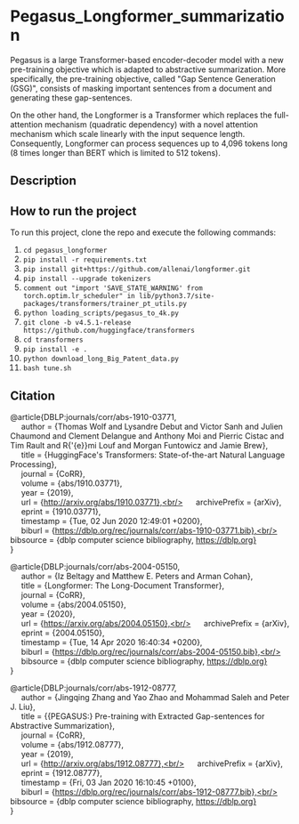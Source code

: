 # Pegasus_Longformer_summarization

Pegasus is a large Transformer-based encoder-decoder model with a new pre-training objective which is adapted to abstractive summarization. More specifically, the pre-training objective, called "Gap Sentence Generation (GSG)", consists of masking important sentences from a document and generating these gap-sentences.

On the other hand, the Longformer is a Transformer which replaces the full-attention mechanism (quadratic dependency) with a novel attention mechanism which scale linearly with the input sequence length. Consequently, Longformer can process sequences up to 4,096 tokens long (8 times longer than BERT which is limited to 512 tokens).

## Description

## How to run the project
To run this project, clone the repo and execute the following commands:

1) `cd pegasus_longformer`
2) `pip install -r requirements.txt`
3) `pip install git+https://github.com/allenai/longformer.git`
4) `pip install --upgrade tokenizers`
5) `comment out "import 'SAVE_STATE_WARNING' from torch.optim.lr_scheduler" in lib/python3.7/site-packages/transformers/trainer_pt_utils.py`
6) `python loading_scripts/pegasus_to_4k.py`
7) `git clone -b v4.5.1-release https://github.com/huggingface/transformers`
8) `cd transformers`
9) `pip install -e .` 
10) `python download_long_Big_Patent_data.py` 
11) `bash tune.sh`

## Citation

@article{DBLP:journals/corr/abs-1910-03771,<br/>
&nbsp;&nbsp;&nbsp;&nbsp;  author    = {Thomas Wolf and
               Lysandre Debut and
               Victor Sanh and
               Julien Chaumond and
               Clement Delangue and
               Anthony Moi and
               Pierric Cistac and
               Tim Rault and
               R{\'{e}}mi Louf and
               Morgan Funtowicz and
               Jamie Brew},<br/>
&nbsp;&nbsp;&nbsp;&nbsp;  title     = {HuggingFace's Transformers: State-of-the-art Natural Language Processing},<br/>
&nbsp;&nbsp;&nbsp;&nbsp;  journal   = {CoRR},<br/>
&nbsp;&nbsp;&nbsp;&nbsp;  volume    = {abs/1910.03771},<br/>
&nbsp;&nbsp;&nbsp;&nbsp;  year      = {2019},<br/>
&nbsp;&nbsp;&nbsp;&nbsp;  url       = {http://arxiv.org/abs/1910.03771},<br/>
&nbsp;&nbsp;&nbsp;&nbsp;  archivePrefix = {arXiv},<br/>
&nbsp;&nbsp;&nbsp;&nbsp;  eprint    = {1910.03771},<br/>
&nbsp;&nbsp;&nbsp;&nbsp;  timestamp = {Tue, 02 Jun 2020 12:49:01 +0200},<br/>
&nbsp;&nbsp;&nbsp;&nbsp;  biburl    = {https://dblp.org/rec/journals/corr/abs-1910-03771.bib},<br/>
&nbsp;&nbsp;&nbsp;&nbsp;  bibsource = {dblp computer science bibliography, https://dblp.org}<br/>
}

@article{DBLP:journals/corr/abs-2004-05150,<br/>
&nbsp;&nbsp;&nbsp;&nbsp;  author    = {Iz Beltagy and
               Matthew E. Peters and
               Arman Cohan},<br/>
&nbsp;&nbsp;&nbsp;&nbsp;  title     = {Longformer: The Long-Document Transformer},<br/>
&nbsp;&nbsp;&nbsp;&nbsp;  journal   = {CoRR},<br/>
&nbsp;&nbsp;&nbsp;&nbsp;  volume    = {abs/2004.05150},<br/>
&nbsp;&nbsp;&nbsp;&nbsp;  year      = {2020},<br/>
&nbsp;&nbsp;&nbsp;&nbsp;  url       = {https://arxiv.org/abs/2004.05150},<br/>
&nbsp;&nbsp;&nbsp;&nbsp;  archivePrefix = {arXiv},<br/>
&nbsp;&nbsp;&nbsp;&nbsp;  eprint    = {2004.05150},<br/>
&nbsp;&nbsp;&nbsp;&nbsp;  timestamp = {Tue, 14 Apr 2020 16:40:34 +0200},<br/>
&nbsp;&nbsp;&nbsp;&nbsp;  biburl    = {https://dblp.org/rec/journals/corr/abs-2004-05150.bib},<br/>
&nbsp;&nbsp;&nbsp;&nbsp;  bibsource = {dblp computer science bibliography, https://dblp.org}<br/>
}

@article{DBLP:journals/corr/abs-1912-08777,<br/>
&nbsp;&nbsp;&nbsp;&nbsp;  author    = {Jingqing Zhang and
               Yao Zhao and
               Mohammad Saleh and
               Peter J. Liu},<br/>
&nbsp;&nbsp;&nbsp;&nbsp;  title     = {{PEGASUS:} Pre-training with Extracted Gap-sentences for Abstractive
               Summarization},<br/>
&nbsp;&nbsp;&nbsp;&nbsp;  journal   = {CoRR},<br/>
&nbsp;&nbsp;&nbsp;&nbsp;  volume    = {abs/1912.08777},<br/>
&nbsp;&nbsp;&nbsp;&nbsp;  year      = {2019},<br/>
&nbsp;&nbsp;&nbsp;&nbsp;  url       = {http://arxiv.org/abs/1912.08777},<br/>
&nbsp;&nbsp;&nbsp;&nbsp;  archivePrefix = {arXiv},<br/>
&nbsp;&nbsp;&nbsp;&nbsp;  eprint    = {1912.08777},<br/>
&nbsp;&nbsp;&nbsp;&nbsp;  timestamp = {Fri, 03 Jan 2020 16:10:45 +0100},<br/>
&nbsp;&nbsp;&nbsp;&nbsp;  biburl    = {https://dblp.org/rec/journals/corr/abs-1912-08777.bib},<br/>
&nbsp;&nbsp;&nbsp;&nbsp;  bibsource = {dblp computer science bibliography, https://dblp.org}<br/>
}
